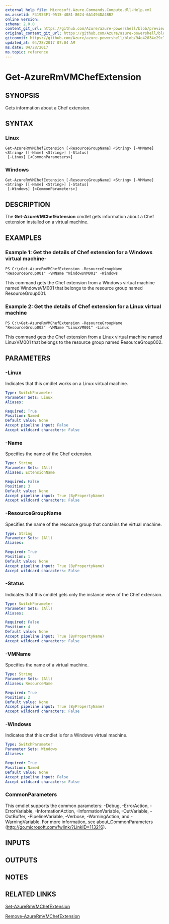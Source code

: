 ```yaml
---
external help file: Microsoft.Azure.Commands.Compute.dll-Help.xml
ms.assetid: F41953F1-9515-4081-8624-6A1494DA4BB2
online version:
schema: 2.0.0
content_git_url: https://github.com/Azure/azure-powershell/blob/preview/src/ResourceManager/Compute/Commands.Compute/help/Get-AzureRmVMChefExtension.md
original_content_git_url: https://github.com/Azure/azure-powershell/blob/preview/src/ResourceManager/Compute/Commands.Compute/help/Get-AzureRmVMChefExtension.md
gitcommit: https://github.com/Azure/azure-powershell/blob/94e42834e29c78cafba9e3f1e99e14af92561036
updated_at: 04/28/2017 07:04 AM
ms.date: 04/28/2017
ms.topic: reference
---
```


# Get-AzureRmVMChefExtension

## SYNOPSIS
Gets information about a Chef extension.

## SYNTAX

### Linux
```
Get-AzureRmVMChefExtension [-ResourceGroupName] <String> [-VMName] <String> [[-Name] <String>] [-Status]
 [-Linux] [<CommonParameters>]
```

### Windows
```
Get-AzureRmVMChefExtension [-ResourceGroupName] <String> [-VMName] <String> [[-Name] <String>] [-Status]
 [-Windows] [<CommonParameters>]
```

## DESCRIPTION
The **Get-AzureVMChefExtension** cmdlet gets information about a Chef extension installed on a virtual machine.

## EXAMPLES

### Example 1: Get the details of Chef extension for a Windows virtual machine-
```
PS C:\>Get-AzureRmVMChefExtension -ResourceGroupName "ResourceGroup001" -VMName "WindowsVM001" -Windows
```

This command gets the Chef extension from a Windows virtual machine named WindowsVM001 that belongs to the resource group named ResourceGroup001.

### Example 2: Get the details of Chef extension for a Linux virtual machine
```
PS C:\>Get-AzureRmVMChefExtension -ResourceGroupName "ResourceGroup002" -VMName "LinuxVM001" -Linux
```

This command gets the Chef extension from a Linux virtual machine named LinuxVM001 that belongs to the resource group named ResourceGroup002.

## PARAMETERS

### -Linux
Indicates that this cmdlet works on a Linux virtual machine.

```yaml
Type: SwitchParameter
Parameter Sets: Linux
Aliases: 

Required: True
Position: Named
Default value: None
Accept pipeline input: False
Accept wildcard characters: False
```

### -Name
Specifies the name of the Chef extension.

```yaml
Type: String
Parameter Sets: (All)
Aliases: ExtensionName

Required: False
Position: 3
Default value: None
Accept pipeline input: True (ByPropertyName)
Accept wildcard characters: False
```

### -ResourceGroupName
Specifies the name of the resource group that contains the virtual machine.

```yaml
Type: String
Parameter Sets: (All)
Aliases: 

Required: True
Position: 1
Default value: None
Accept pipeline input: True (ByPropertyName)
Accept wildcard characters: False
```

### -Status
Indicates that this cmdlet gets only the instance view of the Chef extension.

```yaml
Type: SwitchParameter
Parameter Sets: (All)
Aliases: 

Required: False
Position: 4
Default value: None
Accept pipeline input: True (ByPropertyName)
Accept wildcard characters: False
```

### -VMName
Specifies the name of a virtual machine.

```yaml
Type: String
Parameter Sets: (All)
Aliases: ResourceName

Required: True
Position: 2
Default value: None
Accept pipeline input: True (ByPropertyName)
Accept wildcard characters: False
```

### -Windows
Indicates that this cmdlet is for a Windows virtual machine.

```yaml
Type: SwitchParameter
Parameter Sets: Windows
Aliases: 

Required: True
Position: Named
Default value: None
Accept pipeline input: False
Accept wildcard characters: False
```

### CommonParameters
This cmdlet supports the common parameters: -Debug, -ErrorAction, -ErrorVariable, -InformationAction, -InformationVariable, -OutVariable, -OutBuffer, -PipelineVariable, -Verbose, -WarningAction, and -WarningVariable. For more information, see about_CommonParameters (http://go.microsoft.com/fwlink/?LinkID=113216).

## INPUTS

## OUTPUTS

## NOTES

## RELATED LINKS

[Set-AzureRmVMChefExtension](./Set-AzureRmVMChefExtension.md)

[Remove-AzureRmVMChefExtension](./Remove-AzureRmVMChefExtension.md)


